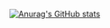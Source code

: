 [![Anurag's GitHub stats](https://github-readme-stats.vercel.app/api?username=mordvinian&count_private=true&show_icons=true&theme=synthwave)](https://github.com/anuraghazra/github-readme-stats)


<!--
**mordvinian/mordvinian** is a ✨ _special_ ✨ repository because its `README.md` (this file) appears on your GitHub profile.

Here are some ideas to get you started:

- 🔭 I’m currently working on ...
- 🌱 I’m currently learning ...
- 👯 I’m looking to collaborate on ...
- 🤔 I’m looking for help with ...
- 💬 Ask me about ...
- 📫 How to reach me: ...
- 😄 Pronouns: ...
- ⚡ Fun fact: ...
-->
